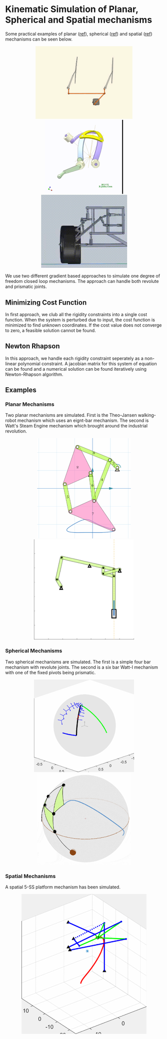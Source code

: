 # Kinematic Simulation of Planar, Spherical and Spatial mechanisms
Some practical examples of planar ([ref](https://www.etudes.ru/en/etudes/windscreen-wiper/)), spherical ([ref](http://www.xjishu.com/jx/49002.html)) and spatial ([ref](https://www.markplecnik.com/5-ss-steering-mechanism/)) mechanisms can be seen below.

<p align="middle">
<img src="img/practPl.gif" width="310" title="Practical Planar"/>
<img src="img/practSph.gif" width="250" title="Practical Spherical"/>
<img src="img/practSp.gif" width="275" title="Practical Spatial"/>
</p>

We use two different gradient based approaches to simulate one degree of freedom closed loop mechanisms. The approach can handle both revolute and prismatic joints.

## Minimizing Cost Function
In first approach, we club all the rigidity constraints into a single cost function. When the system is perturbed due to input, the cost function is minimized to find unknown coordinates. If the cost value does not converge to zero, a feasible solution cannot be found. 

## Newton Rhapson
In this approach, we handle each rigidity constraint seperately as a non-linear polynomial constraint. A jacobian matrix for this system of equation can be found and a numerical solution can be found iteratively using Newton-Rhapson algorithm.

## Examples
### Planar Mechanisms
Two planar mechanisms are simulated. First is the Theo-Jansen walking-robot mechanism which uses an eignt-bar mechanism. The second is Watt's Steam Engine mechanism which brought around the industrial revolution.

<p align="middle">
<img src="img/plJansen.gif" width="300" title="Planar Theo-Jansen Walking mechanism" hspace="10"/>
<img src="img/plWatt.gif" width="320" title="Planar Watt's Steam engine mechanism" hspace="10"/>
</p>

### Spherical Mechanisms
Two spherical mechanisms are simulated. The first is a simple four bar mechanism with revolute joints. The second is a six bar Watt-I mechanism with one of the fixed pivots being prismatic.

<p align="middle">
<img src="img/sphRRRR.gif" width="320" title="Spherical four bar mechanism" hspace="10"/>
<img src="img/sphWatt1.gif" width="300" title="Spherical six bar Watt 1 mechanism" hspace="10"/>
</p>

### Spatial Mechanisms
A spatial 5-SS platform mechanism has been simulated.

<p align="middle">
<img src="img/sp5SS.gif" width="400" title="Spatial 5-SS platform mechanism" hspace="10"/>
</p>
